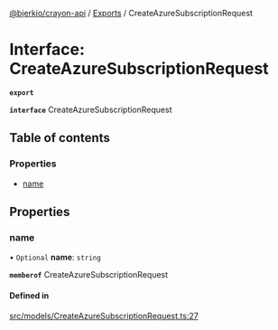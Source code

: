 [@bjerkio/crayon-api](../README.md) / [Exports](../modules.md) / CreateAzureSubscriptionRequest

# Interface: CreateAzureSubscriptionRequest

**`export`**

**`interface`** CreateAzureSubscriptionRequest

## Table of contents

### Properties

- [name](CreateAzureSubscriptionRequest.md#name)

## Properties

### name

• `Optional` **name**: `string`

**`memberof`** CreateAzureSubscriptionRequest

#### Defined in

[src/models/CreateAzureSubscriptionRequest.ts:27](https://github.com/bjerkio/crayon-api-js/blob/22cd66d/src/models/CreateAzureSubscriptionRequest.ts#L27)
